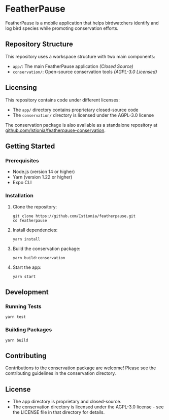 # FeatherPause

FeatherPause is a mobile application that helps birdwatchers identify and log bird species while promoting conservation efforts.

## Repository Structure

This repository uses a workspace structure with two main components:

- `app/`: The main FeatherPause application *(Closed Source)*
- `conservation/`: Open-source conservation tools *(AGPL-3.0 Licensed)*

## Licensing

This repository contains code under different licenses:

- The `app/` directory contains proprietary closed-source code
- The `conservation/` directory is licensed under the AGPL-3.0 license

The conservation package is also available as a standalone repository at [github.com/Istionia/featherpause-conservation](https://github.com/Istionia/featherpause-conservation).

## Getting Started

### Prerequisites

- Node.js (version 14 or higher)
- Yarn (version 1.22 or higher)
- Expo CLI

### Installation

1. Clone the repository:
   ```
   git clone https://github.com/Istionia/featherpause.git
   cd featherpause
   ```

2. Install dependencies:
   ```
   yarn install
   ```

3. Build the conservation package:
   ```
   yarn build:conservation
   ```

4. Start the app:
   ```
   yarn start
   ```

## Development

### Running Tests

```
yarn test
```

### Building Packages

```
yarn build
```

## Contributing

Contributions to the conservation package are welcome! Please see the contributing guidelines in the conservation directory.

## License

- The app directory is proprietary and closed-source.
- The conservation directory is licensed under the AGPL-3.0 license - see the LICENSE file in that directory for details. 